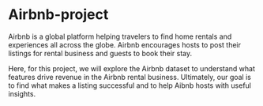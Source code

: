 # Airbnb-project

Airbnb is a global platform helping travelers to find home rentals and experiences all across the globe. Airbnb encourages hosts to post their listings for rental business and guests to book their stay. 

Here, for this project, we will explore the Airbnb dataset to understand what features drive revenue in the Airbnb rental business. Ultimately, our goal is to find what makes a listing successful and to help Aibnb hosts with useful insights.
